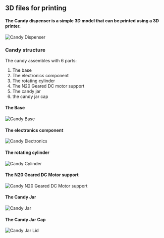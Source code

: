 ## 3D files for printing

#### The Candy dispenser is a simple 3D model that can be printed using a 3D printer.

![Candy Dispenser](./candy_dispenser.jpg)

### Candy structure
The candy assembles with 6 parts:
1. The base
2. The electronics component
3. The rotating cylinder
4. The N20 Geared DC motor support
5. The candy jar
6. the candy jar cap

#### The Base
![Candy Base](./candy_dispenser_base.jpg)
#### The electronics component
![Candy Electronics](./candy_dispenser_electronics.jpg)
#### The rotating cylinder
![Candy Cylinder](./candy_dispenser_cylinder.jpg)
#### The N20 Geared DC Motor support
![Candy N20 Geared DC Motor support](./candy_dispenser_n20_geared_motor.jpg)
#### The Candy Jar
![Candy Jar](./candy_dispenser_jar.jpg)
#### The Candy Jar Cap
![Candy Jar Lid](./candy_dispenser_jar_lid.jpg)


